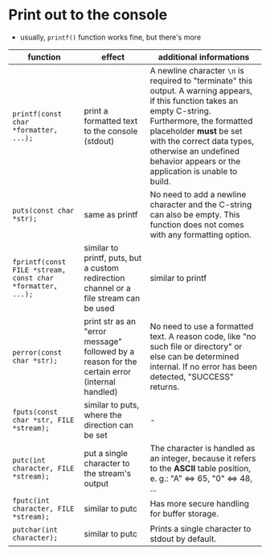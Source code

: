 #   Print out to the console
-   usually, `printf()` function works fine, but there's more

| function | effect | additional informations |
| - | - | - |
| `printf(const char *formatter, ...);` | print a formatted text to the console (stdout) | A newline character `\n` is required to "terminate" this output. A warning appears, if this function takes an empty C-string. Furthermore, the formatted placeholder **must** be set with the correct data types, otherwise an undefined behavior appears or the application is unable to build. |
| `puts(const char *str);` | same as printf | No need to add a newline character and the C-string can also be empty. This function does not comes with any formatting option. |
| `fprintf(const FILE *stream, const char *formatter, ...);` | similar to printf, puts, but a custom redirection channel or a file stream can be used | similar to printf |
| `perror(const char *str);` | print str as an "error message" followed by a reason for the certain error (internal handled) | No need to use a formatted text. A reason code, like "no such file or directory" or else can be determined internal. If no error has been detected, "SUCCESS" returns. |
| `fputs(const char *str, FILE *stream);` | similar to puts, where the direction can be set | - |
| `putc(int character, FILE *stream);` | put a single character to the stream's output | The character is handled as an integer, because it refers to the **ASCII** table position, e. g.: "A" <=> 65, "0" <=> 48, ... |
| `fputc(int character, FILE *stream);` | similar to putc | Has more secure handling for buffer storage. |
| `putchar(int character);` | similar to putc | Prints a single character to stdout by default. |